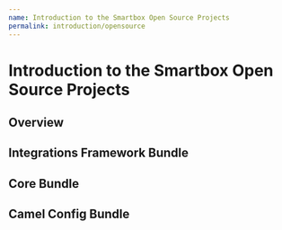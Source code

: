 ```yaml
---
name: Introduction to the Smartbox Open Source Projects
permalink: introduction/opensource
---
```


# Introduction to the Smartbox Open Source Projects

## Overview

## Integrations Framework Bundle
## Core Bundle
## Camel Config Bundle